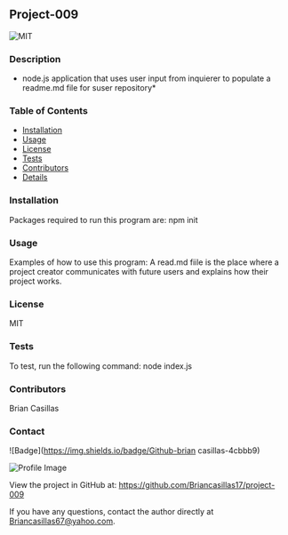 
## Project-009 


![MIT](http://img.shields.io/badge/license-MIT-brightgreen.svg) 

### Description
 * node.js application that uses user input from inquierer to populate a readme.md file for suser repository*
  
### Table of Contents
- [Installation](#installation)
- [Usage](#usage)
- [License](#license)
- [Tests](#tests)
- [Contributors](#contributors)
- [Details](#details)

### Installation
Packages required to run this program are: npm init

### Usage
Examples of how to use this program: A read.md fiile is the place where a project creator communicates with future users and explains how their project works.

### License
MIT

### Tests
To test, run the following command: node index.js

### Contributors
Brian Casillas

### Contact

![Badge](https://img.shields.io/badge/Github-brian casillas-4cbbb9) 

![Profile Image](https://github.com/briancasillas.png?size=50)

View the project in GitHub at: https://github.com/Briancasillas17/project-009

If you have any questions, contact the author directly at Briancasillas67@yahoo.com.